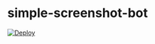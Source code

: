 # simple-screenshot-bot

[![Deploy](https://www.herokucdn.com/deploy/button.svg)](https://heroku.com/deploy?template=https://github.com/aahniks/simple-screenshot-bot)

